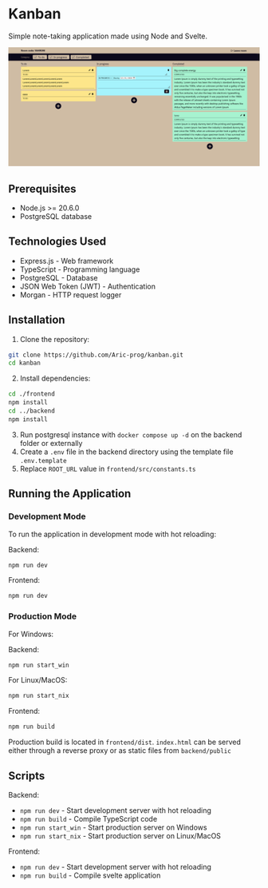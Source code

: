 # Kanban

Simple note-taking application made using Node and Svelte.

![Kanban Board Screenshot](./screenshot.png)

## Prerequisites

- Node.js >= 20.6.0
- PostgreSQL database

## Technologies Used

- Express.js - Web framework
- TypeScript - Programming language
- PostgreSQL - Database
- JSON Web Token (JWT) - Authentication
- Morgan - HTTP request logger

## Installation

1. Clone the repository:

```bash
git clone https://github.com/Aric-prog/kanban.git
cd kanban
```

2. Install dependencies:

```bash
cd ./frontend
npm install
cd ../backend
npm install
```

3. Run postgresql instance with `docker compose up -d` on the backend folder or externally
4. Create a `.env` file in the backend directory using the template file `.env.template`
5. Replace `ROOT_URL` value in `frontend/src/constants.ts`

## Running the Application

### Development Mode

To run the application in development mode with hot reloading:

Backend:

```bash
npm run dev
```

Frontend:

```bash
npm run dev
```

### Production Mode

For Windows:

Backend:

```bash
npm run start_win
```

For Linux/MacOS:

```bash
npm run start_nix
```

Frontend:

```bash
npm run build
```

Production build is located in `frontend/dist`. `index.html` can be served either through a reverse proxy or as static files from `backend/public`

## Scripts

Backend:

- `npm run dev` - Start development server with hot reloading
- `npm run build` - Compile TypeScript code
- `npm run start_win` - Start production server on Windows
- `npm run start_nix` - Start production server on Linux/MacOS

Frontend:

- `npm run dev` - Start development server with hot reloading
- `npm run build` - Compile svelte application
